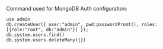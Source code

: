 Command used for MongoDB Auth configuration:

```shell
use admin
db.createUser({ user:"admin", pwd:passwordPromt(), roles:[{role:"root", db:"admin"}] });
db.system.users.find()
db.system.users.deleteMany({})
```